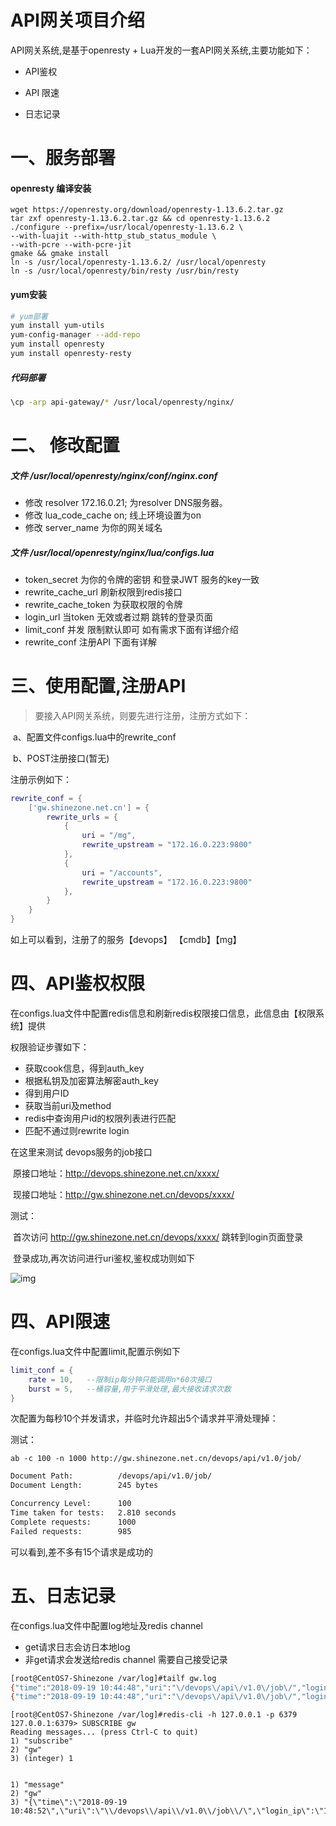 # API网关项目介绍
API网关系统,是基于openresty + Lua开发的一套API网关系统,主要功能如下：

- API鉴权

- API 限速

- 日志记录



# 一、服务部署
#### openresty 编译安装
```
wget https://openresty.org/download/openresty-1.13.6.2.tar.gz
tar zxf openresty-1.13.6.2.tar.gz && cd openresty-1.13.6.2
./configure --prefix=/usr/local/openresty-1.13.6.2 \
--with-luajit --with-http_stub_status_module \
--with-pcre --with-pcre-jit
gmake && gmake install
ln -s /usr/local/openresty-1.13.6.2/ /usr/local/openresty
ln -s /usr/local/openresty/bin/resty /usr/bin/resty
```

####  yum安装
```bash
# yum部署
yum install yum-utils
yum-config-manager --add-repo
yum install openresty
yum install openresty-resty
```
#####  代码部署
```bash
\cp -arp api-gateway/* /usr/local/openresty/nginx/
```

# 二、 修改配置 
   ##### 文件 /usr/local/openresty/nginx/conf/nginx.conf
   -  修改 resolver 172.16.0.21; 为resolver DNS服务器。
   -  修改 lua_code_cache on; 线上环境设置为on
   -  修改 server_name  为你的网关域名
   ##### 文件 /usr/local/openresty/nginx/lua/configs.lua
   - token_secret 为你的令牌的密钥 和登录JWT 服务的key一致
   - rewrite_cache_url 刷新权限到redis接口  
   - rewrite_cache_token  为获取权限的令牌
   - login_url 当token 无效或者过期 跳转的登录页面
   - limit_conf 并发 限制默认即可 如有需求下面有详细介绍
   - rewrite_conf 注册API 下面有详解
          


# 三、使用配置,注册API
> 要接入API网关系统，则要先进行注册，注册方式如下：

​	a、配置文件configs.lua中的rewrite_conf

​	b、POST注册接口(暂无)

注册示例如下：

```lua
rewrite_conf = {
    ['gw.shinezone.net.cn'] = {
        rewrite_urls = {
            {
                uri = "/mg",
                rewrite_upstream = "172.16.0.223:9800"
            },
            {
                uri = "/accounts",
                rewrite_upstream = "172.16.0.223:9800"
            },
        }
    }
}
```



如上可以看到，注册了的服务【devops】 【cmdb】【mg】



# 四、API鉴权权限

在configs.lua文件中配置redis信息和刷新redis权限接口信息，此信息由【权限系统】提供

权限验证步骤如下：

- 获取cook信息，得到auth_key
- 根据私钥及加密算法解密auth_key
- 得到用户ID
- 获取当前uri及method
- redis中查询用户id的权限列表进行匹配
- 匹配不通过则rewrite login



在这里来测试 devops服务的job接口

​	原接口地址：http://devops.shinezone.net.cn/xxxx/

​	现接口地址：http://gw.shinezone.net.cn/devops/xxxx/

测试：

​        首次访问 http://gw.shinezone.net.cn/devops/xxxx/ 跳转到login页面登录

​        登录成功,再次访问进行uri鉴权,鉴权成功则如下

![img](images/01.png)



# 四、API限速

在configs.lua文件中配置limit,配置示例如下

```lua
limit_conf = {
    rate = 10,   --限制ip每分钟只能调用n*60次接口
    burst = 5, 	 --桶容量,用于平滑处理,最大接收请求次数
}
```

次配置为每秒10个并发请求，并临时允许超出5个请求并平滑处理掉：

测试：

```shell
ab -c 100 -n 1000 http://gw.shinezone.net.cn/devops/api/v1.0/job/
```

```bash
Document Path:          /devops/api/v1.0/job/
Document Length:        245 bytes

Concurrency Level:      100
Time taken for tests:   2.810 seconds
Complete requests:      1000
Failed requests:        985
```

可以看到,差不多有15个请求是成功的



# 五、日志记录

在configs.lua文件中配置log地址及redis channel

- get请求日志会访日本地log
- 非get请求会发送给redis channel 需要自己接受记录

```bash
[root@CentOS7-Shinezone /var/log]#tailf gw.log
{"time":"2018-09-19 10:44:48","uri":"\/devops\/api\/v1.0\/job\/","login_ip":"172.16.0.121","method":"GET"}
{"time":"2018-09-19 10:44:48","uri":"\/devops\/api\/v1.0\/job\/","login_ip":"172.16.0.121","method":"GET"}
```

```
[root@CentOS7-Shinezone /var/log]#redis-cli -h 127.0.0.1 -p 6379
127.0.0.1:6379> SUBSCRIBE gw
Reading messages... (press Ctrl-C to quit)
1) "subscribe"
2) "gw"
3) (integer) 1


1) "message"
2) "gw"
3) "{\"time\":\"2018-09-19 10:48:52\",\"uri\":\"\\/devops\\/api\\/v1.0\\/job\\/\",\"login_ip\":\"172.16.80.12\",\"method\":\"POST\"}"
```